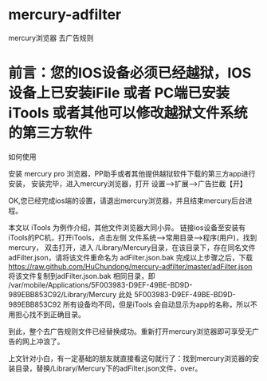 mercury-adfilter
================

mercury浏览器 去广告规则

前言：您的IOS设备必须已经越狱，IOS设备上已安装iFile 或者 PC端已安装 iTools 或者其他可以修改越狱文件系统的第三方软件
================
如何使用

安装 mercury pro 浏览器，PP助手或者其他提供越狱软件下载的第三方app进行安装，
安装完毕，进入mercury浏览器，打开 设置-->扩展-->广告拦截【开】

OK,您已经完成ios端的设置，请退出mercury浏览器，并且结束mercury后台进程。

本文以 iTools 为例作介绍，其他文件浏览器大同小异。
链接ios设备至安装有iTools的PC机，打开iTools，点击左侧 文件系统-->常用目录-->程序(用户)，找到 mercury，
双击打开，进入 /Library/Mercury目录，在该目录下，存在同名文件adFilter.json，请将该文件重命名为 adFilter.json.bak 
完成以上步骤之后，下载 https://raw.github.com/HuChundong/mercury-adfilter/master/adFilter.json
将该文件复制到adFilter.json.bak 相同目录，即 
/var/mobile/Applications/5F003983-D9EF-49BE-BD9D-989EBB853C92/Library/Mercury
此处 5F003983-D9EF-49BE-BD9D-989EBB853C92 所有设备均不同，但是iTools 会自动显示为app的名称，所以不用担心找不到正确目录。

到此，整个去广告规则文件已经替换成功。重新打开mercury浏览器即可享受无广告的网上冲浪了。

上文针对小白，有一定基础的朋友就直接看这句就行了：找到mercury浏览器的安装目录，替换/Library/Mercury下的adFilter.json文件，over。


